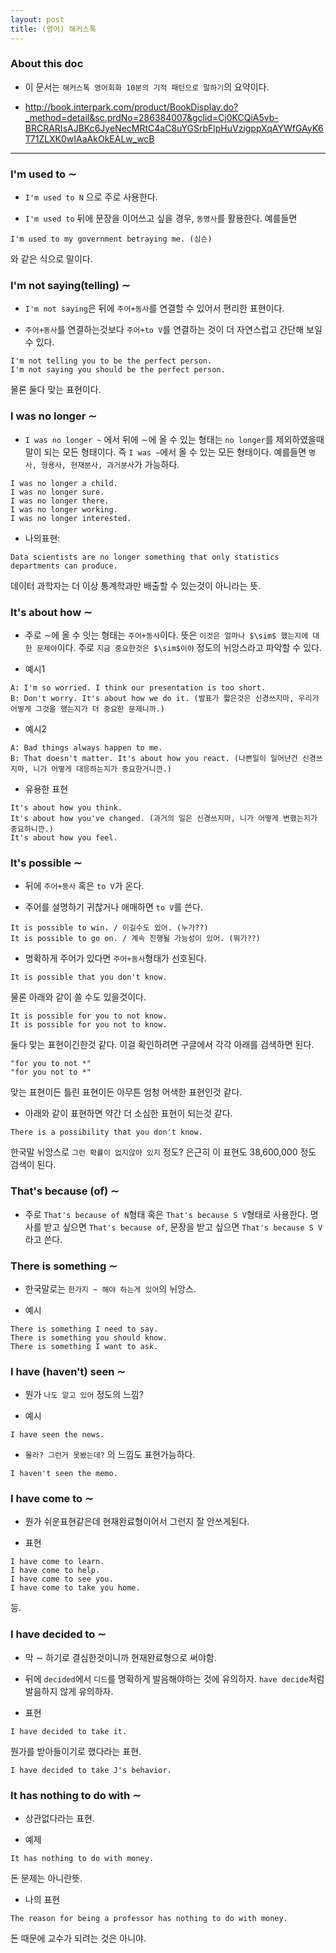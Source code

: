 ```yaml
---
layout: post
title: (영어) 해커스톡 
---
```


### About this doc

- 이 문서는 `해커스톡 영어회화 10분의 기적 패턴으로 말하기`의 요약이다. 

- http://book.interpark.com/product/BookDisplay.do?_method=detail&sc.prdNo=286384007&gclid=Cj0KCQiA5vb-BRCRARIsAJBKc6JyeNecMRtC4aC8uYGSrbFlpHuVzigppXqAYWfGAyK6T71ZLXK0wIAaAkOkEALw_wcB

---

### I'm used to $\sim$  

- `I'm used to N` 으로 주로 사용한다. 

- `I'm used to` 뒤에 문장을 이어쓰고 싶을 경우, `동명사`를 활용한다. 예를들면
```
I'm used to my government betraying me. (심슨)
```
와 같은 식으로 말이다. 

### I'm not saying(telling) $\sim$ 

- `I'm not saying`은 뒤에 `주어+동사`를 연결할 수 있어서 편리한 표현이다.  

- `주어+동사`를 연결하는것보다 `주어+to V`를 연결하는 것이 더 자연스럽고 간단해 보일 수 있다. 
```
I'm not telling you to be the perfect person.
I'm not saying you should be the perfect person. 
```
물론 둘다 맞는 표현이다. 
 

### I was no longer $\sim$ 

- `I was no longer ~` 에서 뒤에 $\sim$에 올 수 있는 형태는 `no longer`를 제외하였을때 말이 되는 모든 형태이다. 즉 `I was ~`에서 올 수 있는 모든 형태이다. 예를들면 `명사, 형용사, 현재분사, 과거분사`가 가능하다.  
```
I was no longer a child. 
I was no longer sure. 
I was no longer there. 
I was no longer working. 
I was no longer interested. 
```

- 나의표현:  
```
Data scientists are no longer something that only statistics departments can produce.
```
데이터 과학자는 더 이상 통계학과만 배출할 수 있는것이 아니라는 뜻. 

### It's about how $\sim$  

- 주로 $\sim$에 올 수 잇는 형태는 `주어+동사`이다. 뜻은 `이것은 얼마나 $\sim$ 했는지에 대한 문제야`이다. 주로 `지금 중요한것은 $\sim$이야` 정도의 뉘앙스라고 파악할 수 있다. 

- 예시1
```
A: I'm so worried. I think our presentation is too short.
B: Don't worry. It's about how we do it. (발표가 짧은것은 신경쓰지마, 우리가 어떻게 그것을 했는지가 더 중요한 문제니까.)
```

- 예시2
```
A: Bad things always happen to me. 
B: That doesn't matter. It's about how you react. (나쁜일이 일어난건 신경쓰지마, 니가 어떻게 대응하는지가 중요한거니깐.)
``` 

- 유용한 표현 
```
It's about how you think. 
It's about how you've changed. (과거의 일은 신경쓰지마, 니가 어떻게 변했는지가 중요하니깐.) 
It's about how you feel. 
```

### It's possible $\sim$ 

- 뒤에 `주어+동사` 혹은 `to V`가 온다. 

- 주어를 설명하기 귀찮거나 애매하면 `to V`를 쓴다. 
```
It is possible to win. / 이길수도 있어. (누가??)
It is possible to go on. / 계속 진행될 가능성이 있어. (뭐가??)
```

- 명확하게 주어가 있다면 `주어+동사`형태가 선호된다. 
```
It is possible that you don't know. 
```
물론 아래와 같이 쓸 수도 있을것이다.
```
It is possible for you to not know. 
It is possible for you not to know. 
``` 
둘다 맞는 표현이긴한것 같다. 이걸 확인하려면 구글에서 각각 아래를 검색하면 된다. 
```
"for you to not *"
"for you not to *" 
```
맞는 표현이든 틀린 표현이든 아무튼 엄청 어색한 표현인것 같다. 

- 아래와 같이 표현하면 약간 더 소심한 표현이 되는것 같다. 
```
There is a possibility that you don't know.
``` 
한국말 뉘앙스로 `그런 확률이 없지않아 있지` 정도? 은근히 이 표현도 38,600,000 정도 검색이 된다. 

### That's because (of) $\sim$

- 주로 `That's because of N`형태 혹은 `That's because S V`형태로 사용한다. 명사를 받고 싶으면 `That's because of`, 문장을 받고 싶으면 `That's because S V`라고 쓴다. 

### There is something $\sim$ 

- 한국말로는 `한가지 ~ 해야 하는게 있어`의 뉘앙스.  

- 예시 
```
There is something I need to say. 
There is something you should know.
There is something I want to ask.
```

### I have (haven't) seen $\sim$ 

- 뭔가 `나도 알고 있어` 정도의 느낌? 

- 예시 
```
I have seen the news. 
```

- `몰라? 그런거 못봤는데?` 의 느낌도 표현가능하다. 
```
I haven't seen the memo. 
```

### I have come to $\sim$ 

- 뭔가 쉬운표현같은데 현재완료형이어서 그런지 잘 안쓰게된다. 

- 표현 
```
I have come to learn. 
I have come to help. 
I have come to see you.
I have come to take you home. 
```
등. 

### I have decided to $\sim$ 

- 막 $\sim$ 하기로 결심한것이니까 현재완료형으로 써야함. 

- 뒤에 `decided`에서 `디드`를 명확하게 발음해야하는 것에 유의하자. `have decide`처럼 발음하지 않게 유의하자. 

- 표현
```
I have decided to take it. 
```
뭔가를 받아들이기로 했다라는 표현. 
```
I have decided to take J's behavior. 
```

### It has nothing to do with $\sim$

- 상관없다라는 표현. 

- 예제 
```
It has nothing to do with money.  
```
돈 문제는 아니란뜻. 

- 나의 표현 
```
The reason for being a professor has nothing to do with money.
```
돈 때문에 교수가 되려는 것은 아니야. 

### 